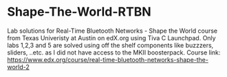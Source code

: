 # Shape-The-World-RTBN
Lab solutions for Real-Time Bluetooth Networks - Shape the World course from Texas Univeristy at Austin on edX.org using Tiva C Launchpad.
Only labs 1,2,3 and 5 are solved using off the shelf components like buzzzers, sliders, ..etc. as I did not have access to the MKII boosterpack.
Course link: https://www.edx.org/course/real-time-bluetooth-networks-shape-the-world-2
